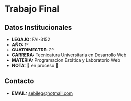 # Trabajo Final
## Datos Institucionales
- **LEGAJO:** FAI-3152
- **AÑO:** 1º
- **CUATRIMESTRE:** 2º
- **CARRERA:** Tecnicatura Universitaria en Desarrollo Web
- **MATERIA:** Programacion Estática y Laboratorio Web
- **NOTA:** :arrows_counterclockwise: en proceso :arrows_counterclockwise:
## Contacto
- **EMAIL:** sebileg@hotmail.com
